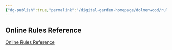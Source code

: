 ```yaml
---
{"dg-publish":true,"permalink":"/digital-garden-homepage/dolmenwood/rules/online-rules-reference/"}
---
```


## Online Rules Reference

[Online Rules Reference](https://www.dolmenwood.necroticgnome.com/rules/doku.php?id=start) 


